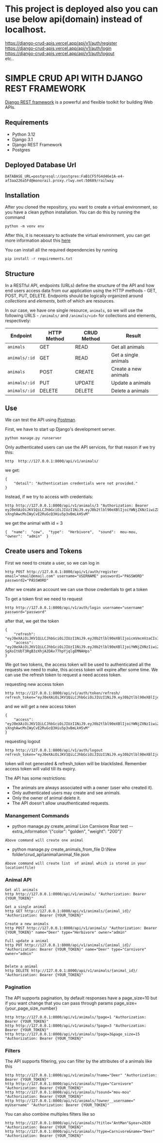 
# This project is deployed also you can use below api(domain) instead of localhost.
https://django-crud-apis.vercel.app/api/v1/auth/register<br/>
https://django-crud-apis.vercel.app/api/v1/auth/login<br/>
https://django-crud-apis.vercel.app/api/v1/auth/logout<br/> 
etc..


# SIMPLE CRUD API WITH DJANGO REST FRAMEWORK
[Django REST framework](http://www.django-rest-framework.org/) is a powerful and flexible toolkit for building Web APIs.

## Requirements
- Python 3.12
- Django 3.1
- Django REST Framework
- Postgres 

## Deployed Database Url
```
DATABASE_URL=postgresql://postgres:FaB1CF5fG4d46e1A-e4-af3aa226a5Fd@monorail.proxy.rlwy.net:50689/railway
```

## Installation
After you cloned the repository, you want to create a virtual environment, so you have a clean python installation.
You can do this by running the command
```
python -m venv env
```

After this, it is necessary to activate the virtual environment, you can get more information about this [here](https://docs.python.org/3/tutorial/venv.html)

You can install all the required dependencies by running
```
pip install -r requirements.txt
```

## Structure
In a RESTful API, endpoints (URLs) define the structure of the API and how end users access data from our application using the HTTP methods - GET, POST, PUT, DELETE. Endpoints should be logically organized around _collections_ and _elements_, both of which are resources.


In our case, we have one single resource, `animals`, so we will use the following URLS - `/animals/` and `/animals/<id>` for collections and elements, respectively:

Endpoint |HTTP Method | CRUD Method | Result
-- | -- |-- |--
`animals` | GET | READ | Get all animals
`animals/:id` | GET | READ | Get a single animals
`animals`| POST | CREATE | Create a new animals
`animals/:id` | PUT | UPDATE | Update a animals
`animals/:id` | DELETE | DELETE | Delete a animals


## Use
We can test the API using [Postman](https://www.postman.com/).


First, we have to start up Django's development server.
```
python manage.py runserver
```
Only authenticated users can use the API services, for that reason if we try this:
```
http  http://127.0.0.1:8000/api/v1/animals/
```
we get:
```
{
    "detail": "Authentication credentials were not provided."
}
```
Instead, if we try to access with credentials:
```
http http://127.0.0.1:8000/api/v1/animals/3 "Authorization: Bearer eyJ0eXAiOiJKV1QiLCJhbGciOiJIUzI1NiJ9.eyJ0b2tlbl90eXBlIjoiYWNjZXNzIiwiZXhwIjoxNjE2MjA4Mjk1LCJqdGkiOiI4NGNhZmMzMmFiZDA0MDQ2YjZhMzFhZjJjMmRiNjUyYyIsInVzZXJfaWQiOjJ9.NJrs-sXnghAwcMsIWyCvE2RuGcQ3Hiu5p3vBmLkHSvM"
```
we get the animal with id = 3
```
{  "name":  "cow",  "type":  "Herbivore",  "sound":  mou-mou,  "owner":  "admin"  }
```

## Create users and Tokens

First we need to create a user, so we can log in
```
http POST http://127.0.0.1:8000/api/v1/auth/register email="email@email.com" username="USERNAME" password1="PASSWORD" password2="PASSWORD" 
```

After we create an account we can use those credentials to get a token

To get a token first we need to request
```
http http://127.0.0.1:8000/api/v1/auth/login username="username" password="password"
```
after that, we get the token
```
{
    "refresh": "eyJ0eXAiOiJKV1QiLCJhbGciOiJIUzI1NiJ9.eyJ0b2tlbl90eXBlIjoicmVmcmVzaCIsImV4cCI6MTYxNjI5MjMyMSwianRpIjoiNGNkODA3YTlkMmMxNDA2NWFhMzNhYzMxOTgyMzhkZTgiLCJ1c2VyX2lkIjozfQ.hP1wPOPvaPo2DYTC9M1AuOSogdRL_mGP30CHsbpf4zA",
    "access": "eyJ0eXAiOiJKV1QiLCJhbGciOiJIUzI1NiJ9.eyJ0b2tlbl90eXBlIjoiYWNjZXNzIiwiZXhwIjoxNjE2MjA2MjIxLCJqdGkiOiJjNTNlNThmYjE4N2Q0YWY2YTE5MGNiMzhlNjU5ZmI0NSIsInVzZXJfaWQiOjN9.Csz-SgXoItUbT3RgB3zXhjA2DAv77hpYjqlgEMNAHps"
}
```
We got two tokens, the access token will be used to authenticated all the requests we need to make, this access token will expire after some time.
We can use the refresh token to request a need access token.

requesting new access token
```
http http://127.0.0.1:8000/api/v1/auth/token/refresh/ refresh_token="eyJ0eXAiOiJKV1QiLCJhbGciOiJIUzI1NiJ9.eyJ0b2tlbl90eXBlIjoicmVmcmVzaCIsImV4cCI6MTYxNjI5MjMyMSwianRpIjoiNGNkODA3YTlkMmMxNDA2NWFhMzNhYzMxOTgyMzhkZTgiLCJ1c2VyX2lkIjozfQ.hP1wPOPvaPo2DYTC9M1AuOSogdRL_mGP30CHsbpf4zA"
```
and we will get a new access token
```
{
    "access": "eyJ0eXAiOiJKV1QiLCJhbGciOiJIUzI1NiJ9.eyJ0b2tlbl90eXBlIjoiYWNjZXNzIiwiZXhwIjoxNjE2MjA4Mjk1LCJqdGkiOiI4NGNhZmMzMmFiZDA0MDQ2YjZhMzFhZjJjMmRiNjUyYyIsInVzZXJfaWQiOjJ9.NJrs-sXnghAwcMsIWyCvE2RuGcQ3Hiu5p3vBmLkHSvM"
}
```


requesting logout
```
http http://127.0.0.1:8000/api/v1/auth/logout  refresh_token="eyJ0eXAiOiJKV1QiLCJhbGciOiJIUzI1NiJ9.eyJ0b2tlbl90eXBlIjoicmVmcmVzaCIsImV4cCI6MTYxNjI5MjMyMSwianRpIjoiNGNkODA3YTlkMmMxNDA2NWFhMzNhYzMxOTgyMzhkZTgiLCJ1c2VyX2lkIjozfQ.hP1wPOPvaPo2DYTC9M1AuOSogdRL_mGP30CHsbpf4zA
```
token will not generated & refresh_token will be blacklisted. Remember access token will valid till its expiry.




The API has some restrictions:
-   The animals are always associated with a owner (user who created it).
-   Only authenticated users may create and see animals.
-   Only the owner of animal delete it.
-   The API doesn't allow unauthenticated requests.


### Manangement Commands

-  python manage.py create_animal Lion Carnivore Roar test --extra_information '{\"color\": \"golden\", \"weight\": \"200\"}'

```
Above command will create one animal 
```

-  python manage.py create_animals_from_file D:\New folder\crud_api\animal\animal_file.json 
```
Above command will create list  of animal which is stored in your location(file)

```




### Animal API
```
Get all animals
http http://127.0.0.1:8000/api/v1/animals/ "Authorization: Bearer {YOUR_TOKEN}" 

Get a single animal
http GET http://127.0.0.1:8000/api/v1/animals/{animal_id}/ "Authorization: Bearer {YOUR_TOKEN}" 

Create a new animals
http POST http://127.0.0.1:8000/api/v1/animals/ "Authorization: Bearer {YOUR_TOKEN}" name="Deer" type="Herbivore" owner="admin" 

Full update a animal
http PUT http://127.0.0.1:8000/api/v1/animals/{animal_id}/ "Authorization: Bearer {YOUR_TOKEN}" name="Deer" type="Carnivore" owner="admin"

 
Delete a animal
http DELETE http://127.0.0.1:8000/api/v1/animals/{animal_id}/ "Authorization: Bearer {YOUR_TOKEN}"
```

### Pagination
The API supports pagination, by default responses have a page_size=10 but if you want change that you can pass through params page_size={your_page_size_number}
```
http http://127.0.0.1:8000/api/v1/animals/?page=1 "Authorization: Bearer {YOUR_TOKEN}"
http http://127.0.0.1:8000/api/v1/animals/?page=3 "Authorization: Bearer {YOUR_TOKEN}"
http http://127.0.0.1:8000/api/v1/animals/?page=3&page_size=15 "Authorization: Bearer {YOUR_TOKEN}"
```

### Filters
The API supports filtering, you can filter by the attributes of a animals like this
```
http http://127.0.0.1:8000/api/v1/animals/?name="Deer" "Authorization: Bearer {YOUR_TOKEN}"
http http://127.0.0.1:8000/api/v1/animals/?type="Carnivore" "Authorization: Bearer {YOUR_TOKEN}"
http http://127.0.0.1:8000/api/v1/animals/?sound="mou-mou" "Authorization: Bearer {YOUR_TOKEN}"
http http://127.0.0.1:8000/api/v1/animals/?owner__username=" myUsername" "Authorization: Bearer {YOUR_TOKEN}"
```

You can also combine multiples filters like so
```
http http://127.0.0.1:8000/api/v1/animals/?title="AntMan"&year=2020 "Authorization: Bearer {YOUR_TOKEN}"
http http://127.0.0.1:8000/api/v1/animals/?type=Carnivore&name="Deer" "Authorization: Bearer {YOUR_TOKEN}"
```

